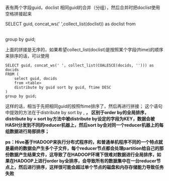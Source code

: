 <table>表有两个字段guid，doclist
相同guid的合并（分组），然后合并时把doclist使用空格拼接起来

SELECT guid, concat_ws(' ',collect_list(doclist)) as doclist from <table> group by guid;


上面的拼接是无序的，如果希望collect_list(doclist)是按照某个字段(ftime)的顺序来排序的话，可以使用
```
SELECT guid, concat_ws(' ', collect_list(COALESCE(docids, ''))) as docids
FROM (
    select guid, docids
    from <table>
    distribute by guid sort by guid, ftime DESC
)
group by guid;
```
这样的话，相当于先把相同guid的按照ftime排序了，然后再进行拼接；
这个语句中提效的方法在于distribute by <a> sort by <a>, <b>，
区别于order by的全局排序，distribute by + sort by方法中被distribute by设定的字段为KEY，数据会被HASH分发到不同的reducer机器上，然后sort by会对同一个reducer机器上的每组数据进行局部排序；

ps：Hive基于HADOOP来执行分布式程序的，和普通单机程序不同的一个特点就是最终的数据会产生多个子文件，每个reducer节点都会处理partition给自己的那份数据产生结果文件，这导致了在HADOOP环境下很难对数据进行全局排序，如果在HADOOP上进行order by全排序，会导致所有的数据集中在一台reducer节点上，然后进行排序，这样很可能会超过单个节点的磁盘和内存存储能力导致任务失败